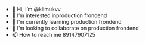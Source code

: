 - 👋 Hi, I’m @klimukvv
- 👀 I’m interested inproduction frondend
- 🌱 I’m currently learning production frondend
- 💞️ I’m looking to collaborate on production frondend
- 📫 How to reach me 89147907125

<!---
klimukvv/klimukvv is a ✨ special ✨ repository because its `README.md` (this file) appears on your GitHub profile.
You can click the Preview link to take a look at your changes.
--->

